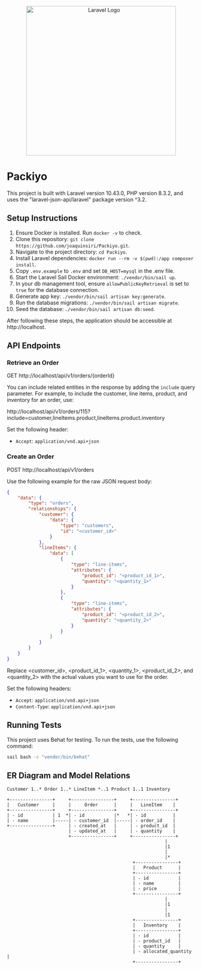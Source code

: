 <p align="center"><a href="https://laravel.com" target="_blank"><img src="https://raw.githubusercontent.com/laravel/art/master/logo-lockup/5%20SVG/2%20CMYK/1%20Full%20Color/laravel-logolockup-cmyk-red.svg" width="400" alt="Laravel Logo"></a></p>

# Packiyo

This project is built with Laravel version 10.43.0, PHP version 8.3.2, and uses the "laravel-json-api/laravel" package version ^3.2.

## Setup Instructions

1. Ensure Docker is installed. Run `docker -v` to check.
2. Clone this repository: `git clone https://github.com/joaquinsiri/Packiyo.git`.
3. Navigate to the project directory: `cd Packiyo`.
4. Install Laravel dependencies: `docker run --rm -v $(pwd):/app composer install`.
5. Copy `.env.example` to `.env` and set `DB_HOST=mysql` in the .env file.
6. Start the Laravel Sail Docker environment: `./vendor/bin/sail up`.
7. In your db management tool, ensure `allowPublicKeyRetrieval` is set to `true` for the database connection.
8. Generate app key: `./vendor/bin/sail artisan key:generate`.
9. Run the database migrations: `./vendor/bin/sail artisan migrate`.
10. Seed the database: `./vendor/bin/sail artisan db:seed`.

After following these steps, the application should be accessible at http://localhost.

## API Endpoints

### Retrieve an Order

GET http://localhost/api/v1/orders/{orderId}

You can include related entities in the response by adding the `include` query parameter. For example, to include the customer, line items, product, and inventory for an order, use:

http://localhost/api/v1/orders/115?include=customer,lineItems.product,lineItems.product.inventory

Set the following header:

- `Accept`: `application/vnd.api+json`

### Create an Order

POST http://localhost/api/v1/orders

Use the following example for the raw JSON request body:

```json
{
    "data": {
        "type": "orders",
        "relationships": {
            "customer": {
                "data": {
                    "type": "customers",
                    "id": "<customer_id>"
                }
            },
            "lineItems": {
                "data": [
                    {
                        "type": "line-items",
                        "attributes": {
                            "product_id": "<product_id_1>",
                            "quantity": "<quantity_1>"
                        }
                    },
                    {
                        "type": "line-items",
                        "attributes": {
                            "product_id": "<product_id_2>",
                            "quantity": "<quantity_2>"
                        }
                    }
                ]
            }
        }
    }
}
```
Replace <customer_id>, <product_id_1>, <quantity_1>, <product_id_2>, and <quantity_2> with the actual values you want to use for the order.

Set the following headers:

- `Accept`: `application/vnd.api+json`
- `Content-Type`: `application/vnd.api+json`


## Running Tests

This project uses Behat for testing. To run the tests, use the following command:

```bash
sail bash -c "vendor/bin/behat"
```


## ER Diagram and Model Relations

```
Customer 1..* Order 1..* LineItem *..1 Product 1..1 Inventory

+----------------+     +----------------+     +----------------+
|   Customer     |     |     Order      |     |   LineItem    |
+----------------+     +----------------+     +----------------+
| - id           | 1  *| - id           |*   *| - id          |
| - name         |-----| - customer_id  |-----| - order_id    |
+----------------+     | - created_at   |     | - product_id  |
                       | - updated_at   |     | - quantity    |
                       +----------------+     +----------------+
                                                           |
                                                           |1
                                                           |
                                                           |*
                                               +----------------+
                                               |   Product      |
                                               +----------------+
                                               | - id           |
                                               | - name         |
                                               | - price        |
                                               +----------------+
                                                           |
                                                           |1
                                                           |
                                                           |1
                                               +----------------+
                                               |   Inventory    |
                                               +----------------+
                                               | - id           |
                                               | - product_id   |
                                               | - quantity     |
                                               | - allocated_quantity |
                                               +----------------+
